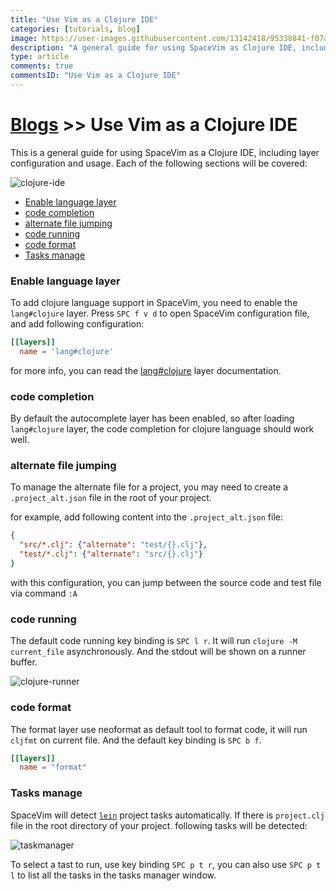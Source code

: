 ```yaml
---
title: "Use Vim as a Clojure IDE"
categories: [tutorials, blog]
image: https://user-images.githubusercontent.com/13142418/95338841-f07a1e00-08e5-11eb-9e1b-6dbc5c4ad7de.png
description: "A general guide for using SpaceVim as Clojure IDE, including layer configuration, requiems installation and usage."
type: article
comments: true
commentsID: "Use Vim as a Clojure IDE"
---
```


# [Blogs](../blog/) >> Use Vim as a Clojure IDE

This is a general guide for using SpaceVim as a Clojure IDE, including layer configuration and usage. 
Each of the following sections will be covered:

![clojure-ide](https://user-images.githubusercontent.com/13142418/95338841-f07a1e00-08e5-11eb-9e1b-6dbc5c4ad7de.png)

<!-- vim-markdown-toc GFM -->

- [Enable language layer](#enable-language-layer)
- [code completion](#code-completion)
- [alternate file jumping](#alternate-file-jumping)
- [code running](#code-running)
- [code format](#code-format)
- [Tasks manage](#tasks-manage)

<!-- vim-markdown-toc -->

### Enable language layer

To add clojure language support in SpaceVim, you need to enable the `lang#clojure` layer.
Press `SPC f v d` to open SpaceVim configuration file, and add following configuration:

```toml
[[layers]]
  name = 'lang#clojure'
```

for more info, you can read the [lang#clojure](../layers/lang/clojure/) layer documentation.

### code completion

By default the autocomplete layer has been enabled, so after loading `lang#clojure` layer, the code completion
for clojure language should work well.


### alternate file jumping

To manage the alternate file for a project, you may need to create a `.project_alt.json` file in the root of your
project.

for example, add following content into the `.project_alt.json` file:

```json
{
  "src/*.clj": {"alternate": "test/{}.clj"},
  "test/*.clj": {"alternate": "src/{}.clj"}
}
```

with this configuration, you can jump between the source code and test file via command `:A`


### code running

The default code running key binding is `SPC l r`. It will run `clojure -M current_file` asynchronously.
And the stdout will be shown on a runner buffer.

![clojure-runner](https://user-images.githubusercontent.com/13142418/95334765-1a7d1180-08e1-11eb-8c78-9a87d61d3d63.png)

### code format

The format layer use neoformat as default tool to format code, it will run `cljfmt` on current file.
And the default key binding is `SPC b f`.

```toml
[[layers]]
  name = "format"
```

### Tasks manage

SpaceVim will detect [`lein`](https://leiningen.org/) project tasks automatically. If there is `project.clj` file in the root directory
of your project. following tasks will be detected:

![taskmanager](https://user-images.githubusercontent.com/13142418/95338987-1a334500-08e6-11eb-80c4-ad811095d8c8.png)

To select a tast to run, use key binding `SPC p t r`, you can also use `SPC p t l` to list all the tasks
in the tasks manager window.
